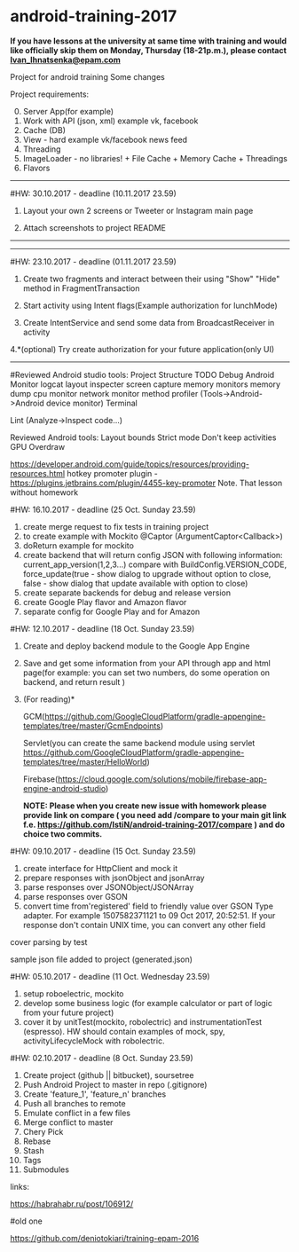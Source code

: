 # android-training-2017

<b>If you have lessons at the university at same time with training and would like officially skip them on Monday, Thursday (18-21p.m.), please contact  Ivan_Ihnatsenka@epam.com</b>

Project for android training
Some changes

Project requirements:

0. Server App(for example)
1. Work with API (json, xml) example vk, facebook
2. Cache (DB)
3. View - hard example vk/facebook news feed
4. Threading
5. ImageLoader - no libraries! + File Cache + Memory Cache + Threadings
6. Flavors

*********************************************************
#HW: 30.10.2017 - deadline (10.11.2017 23.59)

1. Layout your own 2 screens or Tweeter or Instagram main page

2. Attach screenshots to project README

*********************************************************

*********************************************************
#HW: 23.10.2017 - deadline (01.11.2017 23.59)

1. Create two fragments and interact between their using "Show" "Hide" method in FragmentTransaction

2. Start activity using Intent flags(Example authorization for lunchMode)

3. Create IntentService and send some data from BroadcastReceiver in activity

4.*(optional) Try create authorization for your future application(only UI)

*********************************************************


#Reviewed Android studio tools:
Project
Structure
TODO
Debug
Android Monitor
  logcat
  layout inspecter
  screen capture
  memory monitors
  memory dump
  cpu monitor
  network monitor
  method profiler (Tools->Android->Android device monitor)
Terminal

Lint (Analyze->Inspect code...)

Reviewed Android tools:
Layout bounds
Strict mode
Don't keep activities
GPU Overdraw

https://developer.android.com/guide/topics/resources/providing-resources.html
hotkey promoter plugin - https://plugins.jetbrains.com/plugin/4455-key-promoter
Note. That lesson without homework

#HW: 16.10.2017 - deadline (25 Oct. Sunday 23.59)
1. create merge request to fix tests in training project
2. to create example with Mockito @Captor (ArgumentCaptor<Callback<Long>>)
3. doReturn example for mockito
4. create backend that will return config JSON with following information:  current_app_version(1,2,3...) compare with BuildConfig.VERSION_CODE, force_update(true - show dialog to upgrade without option to close, false - show dialog that update available with option to close)
5. create separate backends for debug and release version
6. create Google Play flavor and Amazon flavor
7. separate config for Google Play and for Amazon



#HW: 12.10.2017 - deadline (18 Oct. Sunday 23.59)
1. Create and deploy backend module to the Google App Engine
2. Save and get some information from your API through app and html page(for example: you can set two numbers, do some operation on backend, and return result )
3. (For reading)*
 
   GCM(https://github.com/GoogleCloudPlatform/gradle-appengine-templates/tree/master/GcmEndpoints)
   
   Servlet(you can create the same backend module using servlet https://github.com/GoogleCloudPlatform/gradle-appengine-templates/tree/master/HelloWorld)
   
   Firebase(https://cloud.google.com/solutions/mobile/firebase-app-engine-android-studio)
   
   **NOTE: Please when you create new issue with homework please provide link on compare ( you need add /compare to your main git link f.e. https://github.com/IstiN/android-training-2017/compare ) and do choice two commits.**

#HW: 09.10.2017 - deadline (15 Oct. Sunday 23.59)
1. create interface for HttpClient and mock it
2. prepare responses with jsonObject and jsonArray
3. parse responses over JSONObject/JSONArray
4. parse responses over GSON
5. convert time from'registered' field to friendly value over GSON Type adapter. For example 1507582371121 to 09 Oct 2017, 20:52:51. If your response don't contain UNIX time, you can convert any other field

cover parsing by test

sample json file added to project (generated.json)

#HW: 05.10.2017 - deadline (11 Oct. Wednesday 23.59)
1. setup roboelectric, mockito
2. develop some business logic (for example calculator or part of logic from your future project)
3. cover it by unitTest(mockito, robolectric) and instrumentationTest (espresso). HW should contain examples of mock, spy, activityLifecycleMock with robolectric.


#HW: 02.10.2017 - deadline (8 Oct. Sunday 23.59)

1. Create project (github || bitbucket), soursetree
2. Push Android Project to master in repo (.gitignore)
3. Create 'feature_1', 'feature_n' branches
4. Push all branches to remote
5. Emulate conflict in a few files
6. Merge conflict to master
7. Chery Pick
8. Rebase
9. Stash
10. Tags
11. Submodules

links:

https://habrahabr.ru/post/106912/

#old one

https://github.com/deniotokiari/training-epam-2016

